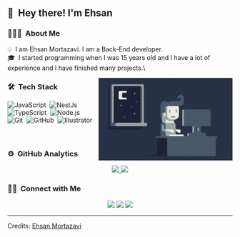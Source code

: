 


## 👋 &nbsp;Hey there! I'm Ehsan

### 👨🏻‍💻 &nbsp;About Me

💡 &nbsp;I am Ehsan Mortazavi. I am a Back-End developer.\
🎓 &nbsp;I started programming when I was 15 years old and I have a lot of experience and I have finished many projects.\

<img alt="Night Coding" src="https://raw.githubusercontent.com/AVS1508/AVS1508/master/assets/Night-Coding.gif" align="right"/>

### 🛠 &nbsp;Tech Stack

![JavaScript](https://img.shields.io/badge/-JavaScript-05122A?style=flat&logo=javascript)&nbsp;
![NestJs](https://img.shields.io/badge/-NestJs-05122A?style=flat&logo=nestjs&logoColor=e80c3b)&nbsp;
![TypeScript](https://img.shields.io/badge/-TypeScript-05122A?style=flat&logo=typescript)&nbsp;
![Node.js](https://img.shields.io/badge/-Node.js-05122A?style=flat&logo=node.js)&nbsp;
![Git](https://img.shields.io/badge/-Git-05122A?style=flat&logo=git)&nbsp;
![GitHub](https://img.shields.io/badge/-GitHub-05122A?style=flat&logo=github)&nbsp;
![Illustrator](https://img.shields.io/badge/-Illustrator-05122A?style=flat&logo=adobe-illustrator)&nbsp;
<br />
<br />
<br />

### ⚙️ &nbsp;GitHub Analytics

<p align="center">
<a href="https://github.com/AVS1508">
  <img height="180em" src="https://github-readme-stats-eight-theta.vercel.app/api?username=Ehsan-Mortazavi07&show_icons=true&theme=algolia&include_all_commits=true&count_private=true"/>
  <img height="180em" src="https://github-readme-stats-eight-theta.vercel.app/api/top-langs/?username=Ehsan-Mortazavi07&layout=compact&langs_count=8&theme=algolia"/>
</a>
</p>

### 🤝🏻 &nbsp;Connect with Me

<p align="center">
<a href="https://www.linkedin.com/in/ehsan-mortazavi-5921942a1"><img src="https://img.shields.io/badge/-Ehsan%20Mortazavi-1769FF?style=flat&logo=Linkedin&logoColor=white"/></a>
<a href="https://www.instagram.com/ehsan.mrtzvi"><img src="https://img.shields.io/badge/-@ehsan.mrtzvi-1769FF?style=flat&logo=Instagram&logoColor=white"/></a>
<a href="https://t.me/EhsanMor_pr"><img src="https://img.shields.io/badge/-EhsanMor_pr-1769FF?style=flat&logo=Telegram&logoColor=white"/></a>
</p>

---

Credits: [Ehsan Mortazavi](https://github.com/Ehsan-Mortazvi07)
